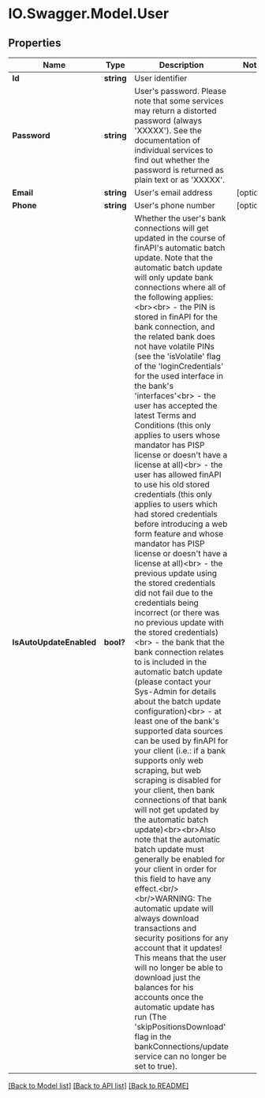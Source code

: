 # IO.Swagger.Model.User
## Properties

Name | Type | Description | Notes
------------ | ------------- | ------------- | -------------
**Id** | **string** | User identifier | 
**Password** | **string** | User&#39;s password. Please note that some services may return a distorted password (always &#39;XXXXX&#39;). See the documentation of individual services to find out whether the password is returned as plain text or as &#39;XXXXX&#39;. | 
**Email** | **string** | User&#39;s email address | [optional] 
**Phone** | **string** | User&#39;s phone number | [optional] 
**IsAutoUpdateEnabled** | **bool?** | Whether the user&#39;s bank connections will get updated in the course of finAPI&#39;s automatic batch update. Note that the automatic batch update will only update bank connections where all of the following applies:&lt;br&gt;&lt;br&gt; - the PIN is stored in finAPI for the bank connection, and the related bank does not have volatile PINs (see the &#39;isVolatile&#39; flag of the &#39;loginCredentials&#39; for the used interface in the bank&#39;s &#39;interfaces&#39;&lt;br&gt; - the user has accepted the latest Terms and Conditions (this only applies to users whose mandator has PISP license or doesn&#39;t have a license at all)&lt;br&gt; - the user has allowed finAPI to use his old stored credentials (this only applies to users which had stored credentials before introducing a web form feature and whose mandator has PISP license or doesn&#39;t have a license at all)&lt;br&gt; - the previous update using the stored credentials did not fail due to the credentials being incorrect (or there was no previous update with the stored credentials)&lt;br&gt; - the bank that the bank connection relates to is included in the automatic batch update (please contact your Sys-Admin for details about the batch update configuration)&lt;br&gt; - at least one of the bank&#39;s supported data sources can be used by finAPI for your client (i.e.: if a bank supports only web scraping, but web scraping is disabled for your client, then bank connections of that bank will not get updated by the automatic batch update)&lt;br&gt;&lt;br&gt;Also note that the automatic batch update must generally be enabled for your client in order for this field to have any effect.&lt;br/&gt;&lt;br/&gt;WARNING: The automatic update will always download transactions and security positions for any account that it updates! This means that the user will no longer be able to download just the balances for his accounts once the automatic update has run (The &#39;skipPositionsDownload&#39; flag in the bankConnections/update service can no longer be set to true). | 

[[Back to Model list]](../README.md#documentation-for-models) [[Back to API list]](../README.md#documentation-for-api-endpoints) [[Back to README]](../README.md)

